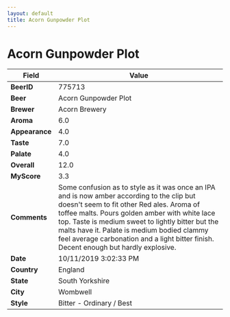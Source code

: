 ```yaml
---
layout: default
title: Acorn Gunpowder Plot
---
```


# Acorn Gunpowder Plot

| Field         | Value     |
|---------------|-----------|
| **BeerID** | 775713 |
| **Beer** | Acorn Gunpowder Plot |
| **Brewer** | Acorn Brewery |
| **Aroma** | 6.0 |
| **Appearance** | 4.0 |
| **Taste** | 7.0 |
| **Palate** | 4.0 |
| **Overall** | 12.0 |
| **MyScore** | 3.3 |
| **Comments** | Some confusion as to style as it was once an IPA and is now amber according to the clip but doesn't seem to fit other Red ales. Aroma of toffee malts. Pours golden amber with white lace top. Taste is medium sweet to lightly bitter but the malts have it.  Palate is medium bodied clammy feel average carbonation and a light bitter finish. Decent enough but hardly explosive. |
| **Date** | 10/11/2019 3:02:33 PM |
| **Country** | England |
| **State** | South Yorkshire |
| **City** | Wombwell |
| **Style** | Bitter - Ordinary / Best |
